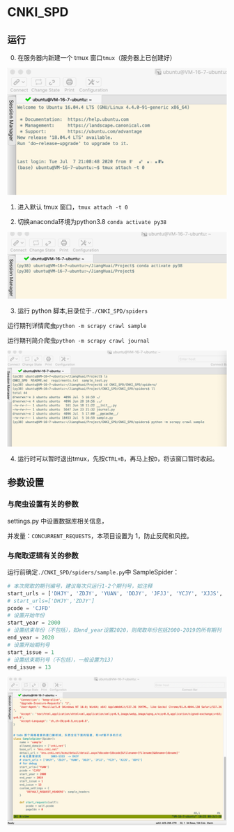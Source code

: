 # CNKI_SPD

## 运行

0. 在服务器内新建一个 tmux 窗口`tmux`（服务器上已创建好）

![tmux1.png](doc/img/tmux1.png)

1. 进入默认 tmux 窗口，`tmux attach -t 0`

2. 切换anaconda环境为python3.8 `conda activate py38`

![conda1.png](doc/img/conda1.png)

3. 运行 python 脚本,目录位于`./CNKI_SPD/spiders`

运行期刊详情爬虫`python -m scrapy crawl sample`

运行期刊简介爬虫`python -m scrapy crawl journal`

![run.png](doc/img/run.png)

4. 运行时可以暂时退出tmux，先按`CTRL+B`，再马上按`D`，将该窗口暂时收起。

## 参数设置

### 与爬虫设置有关的参数

settings.py 中设置数据库相关信息，

并发量：`CONCURRENT_REQUESTS`，本项目设置为 1，防止反爬和风控。

### 与爬取逻辑有关的参数

运行前确定`./CNKI_SPD/spiders/sample.py`中 SampleSpider：

```python
# 本次爬取的期刊编号，建议每次只运行1-2个期刊号，如注释
start_urls = ['DHJY', 'ZDJY', 'YUAN', 'DDJY', 'JFJJ', 'YCJY', 'XJJS', 'XDYC']
# start_urls=['DHJY','ZDJY']
pcode = 'CJFD'
# 设置开始年份
start_year = 2000
# 设置结束年份（不包括），如end_year设置2020，则爬取年份包括2000-2019的所有期刊
end_year = 2020
# 设置开始期刊号
start_issue = 1
# 设置结束期刊号（不包括），一般设置为13）
end_issue = 13
```

![code.png](doc/img/code.png)